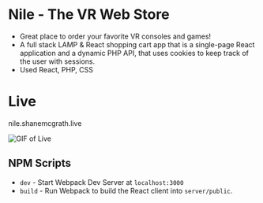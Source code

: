 
# Nile - The VR Web Store
 - Great place to order your favorite VR consoles and games!
 - A full stack LAMP & React shopping cart app that is a single-page  React application and a dynamic PHP API, that uses cookies to keep track of the user with sessions.
 - Used React, PHP, CSS

# Live
nile.shanemcgrath.live


![GIF of Live](/server/public/img/portfoliovidNile.gif)

## NPM Scripts

- `dev` - Start Webpack Dev Server at `localhost:3000`
- `build` - Run Webpack to build the React client into `server/public`.
